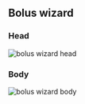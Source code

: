 ## Bolus wizard

### Head

![bolus wizard head](wizard_head.svg)

### Body

![bolus wizard body](wizard_body.svg)